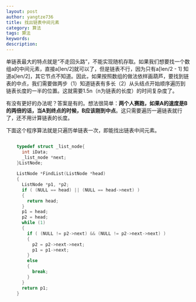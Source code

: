 ```yaml
---
layout: post
author: yangtze736
title: 找出链表中间元素
category: 算法
tags: 算法
keywords: 
description: 
---
```


单链表最大的特点就是“不走回头路”，不能实现随机存取。如果我们想要找一个数组a的中间元素，直接a[len/2]就可以了，但是链表不行，因为只有a[len/2 - 1] 知道a[len/2]，其它节点不知道。因此，如果按照数组的做法依样画葫芦，要找到链表的中点，我们需要做两步（1）知道链表有多长（2）从头结点开始顺序遍历到链表长度的一半的位置。这就需要1.5n（n为链表的长度）的时间复杂度了。

有没有更好的办法呢？答案是有的。想法很简单：**两个人赛跑，如果A的速度是B的两倍的话，当A到终点的时候，B应该刚到中点**。这只需要遍历一遍链表就行了，还不用计算链表的长度。

<!-- more -->

下面这个程序算法就是只遍历单链表一次，即能找出链表中间元素。

```c

	typedef struct _list_node{
	  int iData;
	  _list_node *next;
	}ListNode;
	 
	ListNode *FindList(ListNode *head)
	{
	  ListNode *p1, *p2;
	  if ( (NULL == head) || (NULL == head->next) )
	  {
	    return head;
	  }
	  p1 = head;
	  p2 = head;
	  while (1)
	  {
	    if ( (NULL != p2->next) && (NULL != p2->next->next) )
	    {
	      p2 = p2->next->next;
	      p1 = p1->next;
		}
		else
	    {
	      break;
		}
	  }
	  return p1;
	}

```
